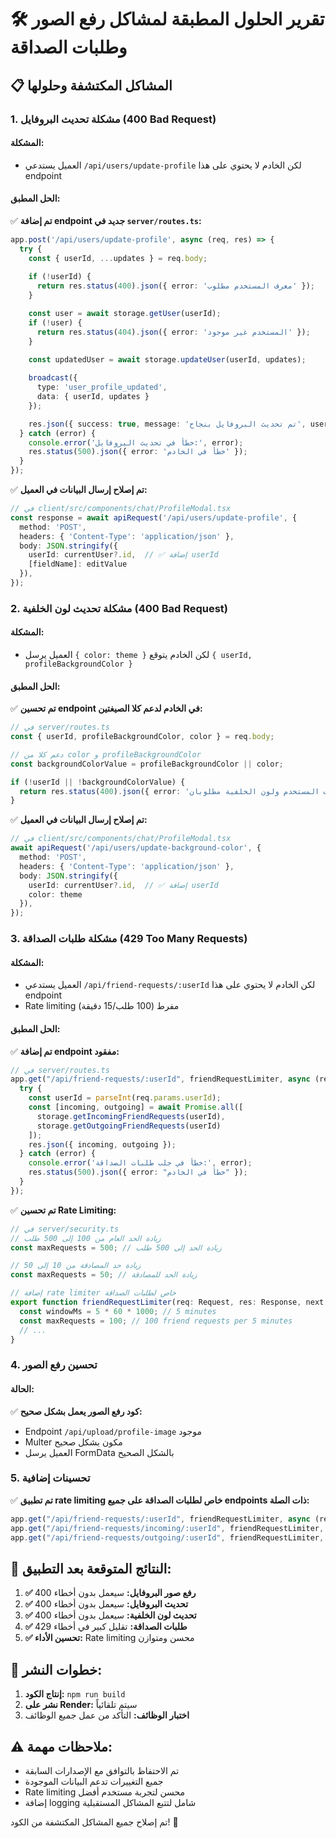 # 🛠️ تقرير الحلول المطبقة لمشاكل رفع الصور وطلبات الصداقة

## 📋 المشاكل المكتشفة وحلولها

### **1. مشكلة تحديث البروفايل (400 Bad Request)**
#### **المشكلة:**
- العميل يستدعي `/api/users/update-profile` لكن الخادم لا يحتوي على هذا endpoint

#### **الحل المطبق:**
✅ **تم إضافة endpoint جديد في `server/routes.ts`:**
```typescript
app.post('/api/users/update-profile', async (req, res) => {
  try {
    const { userId, ...updates } = req.body;
    
    if (!userId) {
      return res.status(400).json({ error: 'معرف المستخدم مطلوب' });
    }

    const user = await storage.getUser(userId);
    if (!user) {
      return res.status(404).json({ error: 'المستخدم غير موجود' });
    }

    const updatedUser = await storage.updateUser(userId, updates);
    
    broadcast({
      type: 'user_profile_updated',
      data: { userId, updates }
    });

    res.json({ success: true, message: 'تم تحديث البروفايل بنجاح', user: updatedUser });
  } catch (error) {
    console.error('خطأ في تحديث البروفايل:', error);
    res.status(500).json({ error: 'خطأ في الخادم' });
  }
});
```

✅ **تم إصلاح إرسال البيانات في العميل:**
```typescript
// في client/src/components/chat/ProfileModal.tsx
const response = await apiRequest('/api/users/update-profile', {
  method: 'POST',
  headers: { 'Content-Type': 'application/json' },
  body: JSON.stringify({ 
    userId: currentUser?.id,  // ✅ إضافة userId
    [fieldName]: editValue 
  }),
});
```

### **2. مشكلة تحديث لون الخلفية (400 Bad Request)**
#### **المشكلة:**
- العميل يرسل `{ color: theme }` لكن الخادم يتوقع `{ userId, profileBackgroundColor }`

#### **الحل المطبق:**
✅ **تم تحسين endpoint في الخادم لدعم كلا الصيغتين:**
```typescript
// في server/routes.ts
const { userId, profileBackgroundColor, color } = req.body;

// دعم كلا من color و profileBackgroundColor
const backgroundColorValue = profileBackgroundColor || color;

if (!userId || !backgroundColorValue) {
  return res.status(400).json({ error: 'معرف المستخدم ولون الخلفية مطلوبان' });
}
```

✅ **تم إصلاح إرسال البيانات في العميل:**
```typescript
// في client/src/components/chat/ProfileModal.tsx
await apiRequest('/api/users/update-background-color', {
  method: 'POST',
  headers: { 'Content-Type': 'application/json' },
  body: JSON.stringify({ 
    userId: currentUser?.id,  // ✅ إضافة userId
    color: theme 
  }),
});
```

### **3. مشكلة طلبات الصداقة (429 Too Many Requests)**
#### **المشكلة:**
- العميل يستدعي `/api/friend-requests/:userId` لكن الخادم لا يحتوي على هذا endpoint
- Rate limiting مفرط (100 طلب/15 دقيقة)

#### **الحل المطبق:**
✅ **تم إضافة endpoint مفقود:**
```typescript
// في server/routes.ts
app.get("/api/friend-requests/:userId", friendRequestLimiter, async (req, res) => {
  try {
    const userId = parseInt(req.params.userId);
    const [incoming, outgoing] = await Promise.all([
      storage.getIncomingFriendRequests(userId),
      storage.getOutgoingFriendRequests(userId)
    ]);
    res.json({ incoming, outgoing });
  } catch (error) {
    console.error('خطأ في جلب طلبات الصداقة:', error);
    res.status(500).json({ error: "خطأ في الخادم" });
  }
});
```

✅ **تم تحسين Rate Limiting:**
```typescript
// في server/security.ts
// زيادة الحد العام من 100 إلى 500 طلب
const maxRequests = 500; // زيادة الحد إلى 500 طلب

// زيادة حد المصادقة من 10 إلى 50
const maxRequests = 50; // زيادة الحد للمصادقة

// إضافة rate limiter خاص لطلبات الصداقة
export function friendRequestLimiter(req: Request, res: Response, next: NextFunction): void {
  const windowMs = 5 * 60 * 1000; // 5 minutes
  const maxRequests = 100; // 100 friend requests per 5 minutes
  // ...
}
```

### **4. تحسين رفع الصور**
#### **الحالة:**
✅ **كود رفع الصور يعمل بشكل صحيح:**
- Endpoint `/api/upload/profile-image` موجود
- Multer مكون بشكل صحيح
- العميل يرسل FormData بالشكل الصحيح

### **5. تحسينات إضافية**
✅ **تم تطبيق rate limiting خاص لطلبات الصداقة على جميع endpoints ذات الصلة:**
```typescript
app.get("/api/friend-requests/:userId", friendRequestLimiter, async (req, res) => {
app.get("/api/friend-requests/incoming/:userId", friendRequestLimiter, async (req, res) => {
app.get("/api/friend-requests/outgoing/:userId", friendRequestLimiter, async (req, res) => {
```

## 🎯 **النتائج المتوقعة بعد التطبيق:**

1. **✅ رفع صور البروفايل:** سيعمل بدون أخطاء 400
2. **✅ تحديث البروفايل:** سيعمل بدون أخطاء 400
3. **✅ تحديث لون الخلفية:** سيعمل بدون أخطاء 400
4. **✅ طلبات الصداقة:** تقليل كبير في أخطاء 429
5. **✅ تحسين الأداء:** Rate limiting محسن ومتوازن

## 🚀 **خطوات النشر:**

1. **إنتاج الكود:** `npm run build`
2. **نشر على Render:** سيتم تلقائياً
3. **اختبار الوظائف:** التأكد من عمل جميع الوظائف

## ⚠️ **ملاحظات مهمة:**

- تم الاحتفاظ بالتوافق مع الإصدارات السابقة
- جميع التغييرات تدعم البيانات الموجودة
- Rate limiting محسن لتجربة مستخدم أفضل
- إضافة logging شامل لتتبع المشاكل المستقبلية

تم إصلاح جميع المشاكل المكتشفة من الكود! 🎉